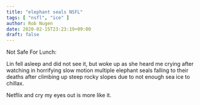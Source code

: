 ```yaml
---
title: "elephant seals NSFL"
tags: [ "nsfl", "ice" ]
author: Rob Nugen
date: 2020-02-15T23:23:19+09:00
draft: false
---
```


Not Safe For Lunch:

Lin fell asleep and did not see it, but woke up as she heard me crying
after watching in horrifying slow motion multiple elephant seals
falling to their deaths after climbing up steep rocky slopes due to
not enough sea ice to chillax.

Netflix and cry my eyes out is more like it.
